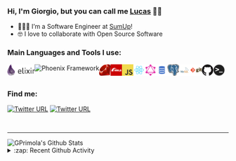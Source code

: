 ### Hi, I'm Giorgio, but you can call me [Lucas][website] 👋🏻


- 👨🏻‍💻 I’m a Software Engineer at [SumUp][jobwebsite]!
- 🤓 I love to collaborate with Open Source Software


### Main Languages and Tools I use:

<img align="left" alt="Elixir" height="26px" src="https://raw.githubusercontent.com/elixir-lang/elixir-lang.github.com/master/images/logo/logo.png" />
<img align="left" alt="Phoenix Framework" height="26px" src="https://raw.githubusercontent.com/phoenixframework/phoenix/master/priv/static/phoenix.png" />
<img align="left" alt="Ruby" height="26px" src="https://raw.githubusercontent.com/github/explore/80688e429a7d4ef2fca1e82350fe8e3517d3494d/topics/ruby/ruby.png" />
<img align="left" alt="Rails" height="26px" src="https://raw.githubusercontent.com/github/explore/80688e429a7d4ef2fca1e82350fe8e3517d3494d/topics/rails/rails.png" />
<img align="left" alt="JavaScript" height="26px" src="https://raw.githubusercontent.com/github/explore/80688e429a7d4ef2fca1e82350fe8e3517d3494d/topics/javascript/javascript.png" />
<img align="left" alt="React" height="26px" src="https://raw.githubusercontent.com/github/explore/80688e429a7d4ef2fca1e82350fe8e3517d3494d/topics/react/react.png" />
<img align="left" alt="GraphQL" height="26px" src="https://raw.githubusercontent.com/github/explore/80688e429a7d4ef2fca1e82350fe8e3517d3494d/topics/graphql/graphql.png" />
<img align="left" alt="SQL" height="26px" src="https://raw.githubusercontent.com/github/explore/80688e429a7d4ef2fca1e82350fe8e3517d3494d/topics/sql/sql.png" />
<img align="left" alt="Postgres" height="26px" src="https://raw.githubusercontent.com/github/explore/80688e429a7d4ef2fca1e82350fe8e3517d3494d/topics/postgresql/postgresql.png" />
<img align="left" alt="MySQL" height="26px" src="https://raw.githubusercontent.com/github/explore/80688e429a7d4ef2fca1e82350fe8e3517d3494d/topics/mysql/mysql.png" />
<img align="left" alt="Git" height="26px" src="https://raw.githubusercontent.com/github/explore/80688e429a7d4ef2fca1e82350fe8e3517d3494d/topics/git/git.png" />
<img align="left" alt="GitHub" height="26px" src="https://raw.githubusercontent.com/github/explore/78df643247d429f6cc873026c0622819ad797942/topics/github/github.png" />
<img align="left" alt="Terminal" height="26px" src="https://raw.githubusercontent.com/github/explore/80688e429a7d4ef2fca1e82350fe8e3517d3494d/topics/terminal/terminal.png" />

<br />
<br />


### Find me:

[![Twitter URL](https://img.shields.io/twitter/url?label=Twitter&style=social&url=https%3A%2F%2Ftwitter.com%2Flu_gico)][twitter]
[![Twitter URL](https://img.shields.io/twitter/url?label=LinkedIn&logo=linkedin&style=social&url=https%3A%2F%2Fwww.linkedin.com%2Fin%2Fgiorgiotorres%2F)][linkedin]

<br />

---


<img alt="GPrimola's Github Stats" src="https://github-readme-stats-mu-ebon.vercel.app/api?username=gprimola&show_icons=true&hide_border=true&theme=onedark" />

<details>
  <summary>:zap: Recent Github Activity</summary>
  
<!--START_SECTION:activity-->
1. ❗️ Closed issue [#13](https://github.com/GPrimola/jenkiexs/issues/13) in [GPrimola/jenkiexs](https://github.com/GPrimola/jenkiexs)
2. 🗣 Commented on [#36](https://github.com/GPrimola/jenkiexs/issues/36) in [GPrimola/jenkiexs](https://github.com/GPrimola/jenkiexs)
3. 🎉 Merged PR [#43](https://github.com/GPrimola/jenkiexs/pull/43) in [GPrimola/jenkiexs](https://github.com/GPrimola/jenkiexs)
4. ❗️ Closed issue [#16](https://github.com/GPrimola/jenkiexs/issues/16) in [GPrimola/jenkiexs](https://github.com/GPrimola/jenkiexs)
5. 💪 Opened PR [#43](https://github.com/GPrimola/jenkiexs/pull/43) in [GPrimola/jenkiexs](https://github.com/GPrimola/jenkiexs)
<!--END_SECTION:activity-->

</details>

[website]: https://lucastech.dev
[twitter]: https://twitter.com/lu_gico
[linkedin]: https://www.linkedin.com/in/giorgiotorres/
[jobwebsite]: https://sumup.com/
